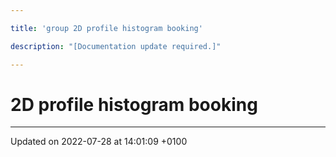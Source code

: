 ```yaml
---

title: 'group 2D profile histogram booking'

description: "[Documentation update required.]"

---
```


# 2D profile histogram booking








-------------------------------

Updated on 2022-07-28 at 14:01:09 +0100
